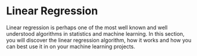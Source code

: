 # Linear Regression

Linear regression is perhaps one of the most well known and well understood algorithms in statistics and machine learning. In this section, you will discover the linear regression algorithm, how it works and how you can best use it in on your machine learning projects.
